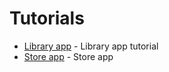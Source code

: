 Tutorials
=====================

 - [Library app](https://github.com/apibrew/apibrew/tree/master/examples/library/Readme.md) - Library app tutorial
 - [Store app](https://github.com/apibrew/apibrew/tree/master/examples/store-app/Readme.md) - Store app
 
